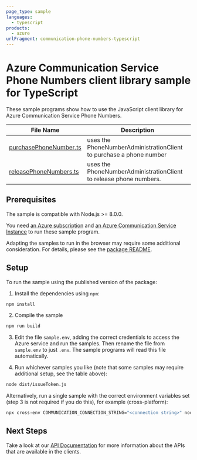 ```yaml
---
page_type: sample
languages:
  - typescript
products:
  - azure
urlFragment: communication-phone-numbers-typescript
---
```


# Azure Communication Service Phone Numbers client library sample for TypeScript

These sample programs show how to use the JavaScript client library for Azure Communication Service Phone Numbers.

| **File Name**                                 | **Description**                                                     |
| --------------------------------------------- | ------------------------------------------------------------------- |
| [purchasePhoneNumber.ts][purchasephonenumber] | uses the PhoneNumberAdministrationClient to purchase a phone number |
| [releasePhoneNumbers.ts][releasephonenumbers] | uses the PhoneNumberAdministrationClient to release phone numbers.  |

## Prerequisites

The sample is compatible with Node.js >= 8.0.0.

You need [an Azure subscription][freesub] and [an Azure Communication Service Instance][azcomsvc] to run these sample program.

Adapting the samples to run in the browser may require some additional consideration. For details, please see the [package README][package].

## Setup

To run the sample using the published version of the package:

1. Install the dependencies using `npm`:

```bash
npm install
```

2. Compile the sample

```bash
npm run build
```

3. Edit the file `sample.env`, adding the correct credentials to access the Azure service and run the samples. Then rename the file from `sample.env` to just `.env`. The sample programs will read this file automatically.

4. Run whichever samples you like (note that some samples may require additional setup, see the table above):

```bash
node dist/issueToken.js
```

Alternatively, run a single sample with the correct environment variables set (step 3 is not required if you do this), for example (cross-platform):

```bash
npx cross-env COMMUNICATION_CONNECTION_STRING="<connection string>" node dist/issueToken.js
```

## Next Steps

Take a look at our [API Documentation][apiref] for more information about the APIs that are available in the clients.

[purchasephonenumber]: https://github.com/Azure/azure-sdk-for-js/blob/master/sdk/communication/communication-phone-numbers/samples/typescript/src/purchasePhoneNumber.ts
[releasephonenumbers]: https://github.com/Azure/azure-sdk-for-js/blob/master/sdk/communication/communication-phone-numbers/samples/typescript/src/releasePhoneNumbers.ts
[apiref]: https://docs.microsoft.com/javascript/api/@azure/communication-phone-numbers
[azcomsvc]: https://docs.microsoft.com/azure/communication-services/quickstarts/create-communication-resource?tabs=windows&pivots=platform-azp
[freesub]: https://azure.microsoft.com/free/
[package]: https://github.com/Azure/azure-sdk-for-js/blob/master/sdk/communication/communication-phone-numbers/README.md
